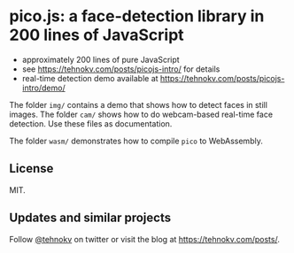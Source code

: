 # pico.js: a face-detection library in 200 lines of JavaScript

* approximately 200 lines of pure JavaScript
* see <https://tehnokv.com/posts/picojs-intro/> for details
* real-time detection demo available at <https://tehnokv.com/posts/picojs-intro/demo/>

The folder `img/` contains a demo that shows how to detect faces in still images.
The folder `cam/` shows how to do webcam-based real-time face detection.
Use these files as documentation.

The folder `wasm/` demonstrates how to compile `pico` to WebAssembly.

## License

MIT.

## Updates and similar projects

Follow <a href="https://twitter.com/tehnokv">@tehnokv</a> on twitter or visit the blog at <https://tehnokv.com/posts/>.
